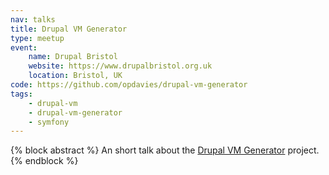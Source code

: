 ```yaml
---
nav: talks
title: Drupal VM Generator
type: meetup
event:
    name: Drupal Bristol
    website: https://www.drupalbristol.org.uk
    location: Bristol, UK
code: https://github.com/opdavies/drupal-vm-generator
tags:
    - drupal-vm
    - drupal-vm-generator
    - symfony
---
```

{% block abstract %}
An short talk about the [Drupal VM Generator](https://github.com/opdavies/drupal-vm-generator) project.
{% endblock %}
